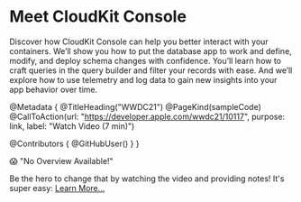 # Meet CloudKit Console

Discover how CloudKit Console can help you better interact with your containers. We’ll show you how to put the database app to work and define, modify, and deploy schema changes with confidence. You’ll learn how to craft queries in the query builder and filter your records with ease. And we’ll explore how to use telemetry and log data to gain new insights into your app behavior over time.

@Metadata {
   @TitleHeading("WWDC21")
   @PageKind(sampleCode)
   @CallToAction(url: "https://developer.apple.com/wwdc21/10117", purpose: link, label: "Watch Video (7 min)")

   @Contributors {
      @GitHubUser(<replace this with your GitHub handle>)
   }
}

😱 "No Overview Available!"

Be the hero to change that by watching the video and providing notes! It's super easy:
 [Learn More…](https://wwdcnotes.github.io/WWDCNotes/documentation/wwdcnotes/contributing)
